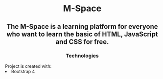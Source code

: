 <h1 align="center">M-Space</h1>
<h2 align="center">
<p>The M-Space is a learning platform for everyone who want to learn the basic of HTML, JavaScript and CSS for free.</p>
<h3 align="center">Technologies</h3>
Project is created with:
<li> Bootstrap 4 </li>
